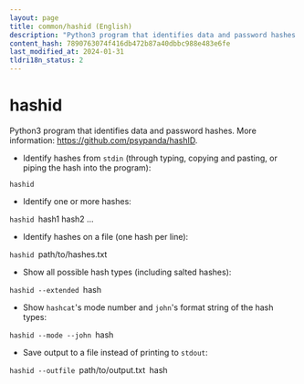 ```yaml
---
layout: page
title: common/hashid (English)
description: "Python3 program that identifies data and password hashes."
content_hash: 7890763074f416db472b87a40dbbc988e483e6fe
last_modified_at: 2024-01-31
tldri18n_status: 2
---
```

# hashid

Python3 program that identifies data and password hashes.
More information: <https://github.com/psypanda/hashID>.

- Identify hashes from `stdin` (through typing, copying and pasting, or piping the hash into the program):

`hashid`

- Identify one or more hashes:

`hashid `<span class="tldr-var badge badge-pill bg-dark-lm bg-white-dm text-white-lm text-dark-dm font-weight-bold">hash1 hash2 ...</span>

- Identify hashes on a file (one hash per line):

`hashid `<span class="tldr-var badge badge-pill bg-dark-lm bg-white-dm text-white-lm text-dark-dm font-weight-bold">path/to/hashes.txt</span>

- Show all possible hash types (including salted hashes):

`hashid --extended `<span class="tldr-var badge badge-pill bg-dark-lm bg-white-dm text-white-lm text-dark-dm font-weight-bold">hash</span>

- Show `hashcat`'s mode number and `john`'s format string of the hash types:

`hashid --mode --john `<span class="tldr-var badge badge-pill bg-dark-lm bg-white-dm text-white-lm text-dark-dm font-weight-bold">hash</span>

- Save output to a file instead of printing to `stdout`:

`hashid --outfile `<span class="tldr-var badge badge-pill bg-dark-lm bg-white-dm text-white-lm text-dark-dm font-weight-bold">path/to/output.txt</span>` `<span class="tldr-var badge badge-pill bg-dark-lm bg-white-dm text-white-lm text-dark-dm font-weight-bold">hash</span>
